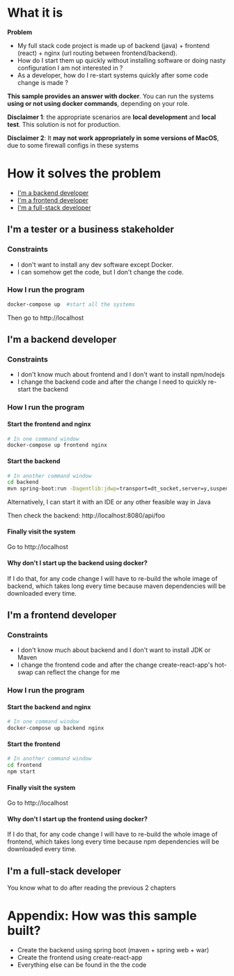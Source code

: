 # What it is

**Problem** 
* My full stack code project is made up of backend (java) + frontend (react) + nginx (url routing between frontend/backend).   
* How do I start them up quickly without installing software or doing nasty configuration I am not interested in ? 
* As a developer, how do I re-start systems quickly after some code change is made ?   

 
**This sample provides an answer with docker**. You can run the systems **using or not using docker commands**, depending on your role.

**Disclaimer 1**:  the appropriate scenarios are **local development** and **local test**.  This solution is not for production.

**Disclaimer 2**:  It **may not work appropriately in some versions of MacOS**, due to some firewall configs in these systems

# How it solves the problem

* [I'm a backend developer](#im-a-backend-developer)
* [I'm a frontend developer](#im-a-frontend-developer)
* [I'm a full-stack developer](#im-a-full-stack-developer)


## I'm a tester or a business stakeholder

### Constraints
* I don't want to install any dev software except Docker.  
* I can somehow get the code, but I don't change the code.


###  How I run the program
```bash
docker-compose up  #start all the systems
```

Then go to http://localhost 


## I'm a backend developer


### Constraints
* I don't know much about frontend and I don't want to install npm/nodejs  
* I change the backend code and after the change I need to quickly re-start the backend

### How I run the program

#### Start the frontend and nginx
```bash
# In one command window
docker-compose up frontend nginx 
```

####  Start the backend
```bash
# In another command window
cd backend 
mvn spring-boot:run -Dagentlib:jdwp=transport=dt_socket,server=y,suspend=n,address=8000
```

Alternatively, I can start it with an IDE or any other feasible way in Java

Then check the backend: http://localhost:8080/api/foo

####  Finally visit the system 

Go to http://localhost 

#### Why don't I start up the backend using docker?

If I do that, for any code change I will have to re-build the whole image of backend, which takes long every time because maven dependencies will be downloaded every time.   


## I'm a frontend developer

### Constraints
* I don't know much about backend and I don't want to install JDK or Maven
* I change the frontend code and after the change create-react-app's hot-swap can reflect the change for me

### How I run the program

#### Start the backend and nginx
```bash
# In one command window
docker-compose up backend nginx 
```

#### Start the frontend
```bash
# In another command window
cd frontend 
npm start
```

#### Finally visit the system 

Go to http://localhost 

#### Why don't I start up the frontend using docker?

If I do that, for any code change I will have to re-build the whole image of frontend, which takes long every time because npm dependencies will be downloaded every time.   


## I'm a full-stack developer
You know what to do after reading the previous 2 chapters


# Appendix: How was this sample built? 

* Create the backend using spring boot (maven + spring web + war) 
* Create the frontend using create-react-app
* Everything else can be found in the the code